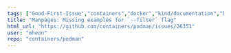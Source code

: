 ```yaml
---
tags: ["Good-First-Issue","containers","docker","kind/documentation","kubernetes","linux","oci","triaged"]
title: "Manpages: Missing examples for `--filter` flag"
html_url: "https://github.com/containers/podman/issues/26351"
user: "mheon"
repo: "containers/podman"
---
```


